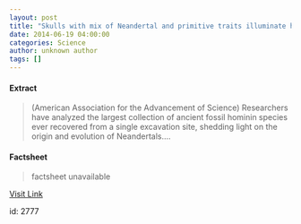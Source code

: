 ```yaml
---
layout: post
title: "Skulls with mix of Neandertal and primitive traits illuminate human evolution"
date: 2014-06-19 04:00:00
categories: Science
author: unknown author
tags: []
---
```



#### Extract
>(American Association for the Advancement of Science) Researchers have analyzed the largest collection of ancient fossil hominin species ever recovered from a single excavation site, shedding light on the origin and evolution of Neandertals....

#### Factsheet
>factsheet unavailable

[Visit Link](http://www.eurekalert.org/pub_releases/2014-06/aaft-swm061314.php)

id:    2777


